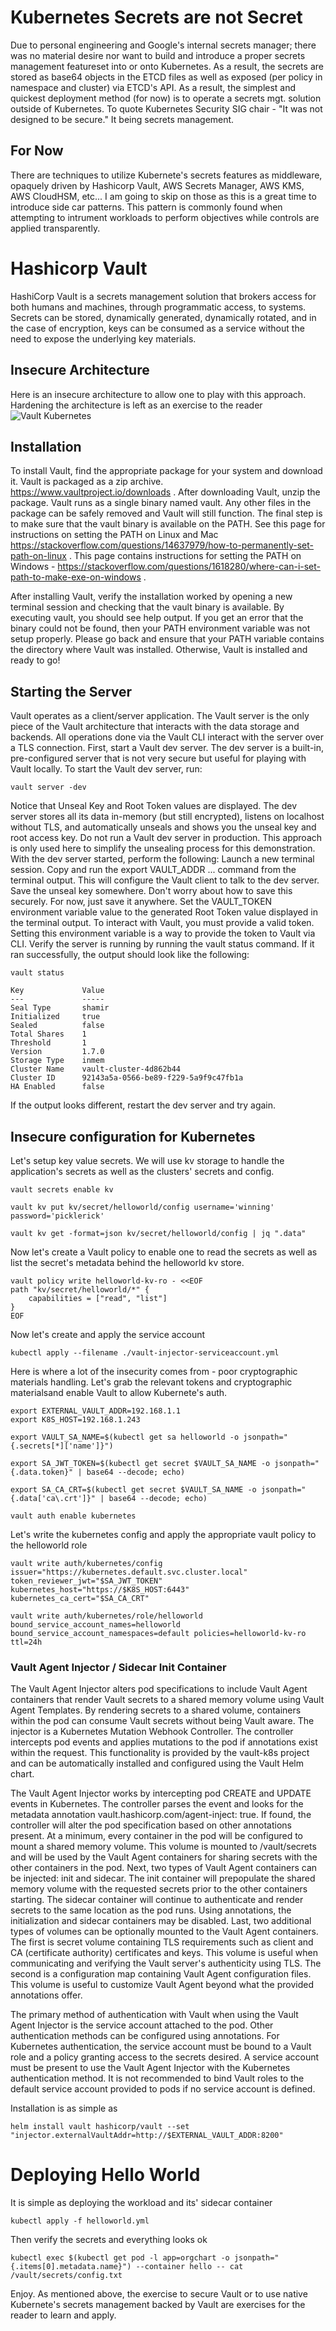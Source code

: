 # Kubernetes Secrets are not Secret
Due to personal engineering and Google's internal secrets manager; there was no material desire nor want to build and introduce a proper secrets management featureset into or onto Kubernetes.  As a result, the secrets are stored as base64 objects in the ETCD files as well as exposed (per policy in namespace and cluster) via ETCD's API.  As a result, the simplest and quickest deployment method (for now) is to operate a secrets mgt. solution outside of Kubernetes.  To quote Kubernetes Security SIG chair - "It was not designed to be secure." It being secrets management.

## For Now
There are techniques to utilize Kubernete's secrets features as middleware, opaquely driven by Hashicorp Vault, AWS Secrets Manager, AWS KMS, AWS CloudHSM, etc...  I am going to skip on those as this is a great time to introduce side car patterns.  This pattern is commonly found when attempting to intrument workloads to perform objectives while controls are applied transparently.

# Hashicorp Vault
HashiCorp Vault is a secrets management solution that brokers access for both humans and machines, through programmatic access, to systems. Secrets can be stored, dynamically generated, dynamically rotated, and in the case of encryption, keys can be consumed as a service without the need to expose the underlying key materials.

## Insecure Architecture
Here is an insecure architecture to allow one to play with this approach.  Hardening the architecture is left as an exercise to the reader
![Vault Kubernetes](IntroArchitectureInSecure.png)

## Installation
To install Vault, find the appropriate package for your system and download it. Vault is packaged as a zip archive.  https://www.vaultproject.io/downloads .  After downloading Vault, unzip the package. Vault runs as a single binary named vault. Any other files in the package can be safely removed and Vault will still function.  The final step is to make sure that the vault binary is available on the PATH. See this page for instructions on setting the PATH on Linux and Mac https://stackoverflow.com/questions/14637979/how-to-permanently-set-path-on-linux . This page contains instructions for setting the PATH on Windows - https://stackoverflow.com/questions/1618280/where-can-i-set-path-to-make-exe-on-windows .

After installing Vault, verify the installation worked by opening a new terminal session and checking that the vault binary is available. By executing vault, you should see help output.  If you get an error that the binary could not be found, then your PATH environment variable was not setup properly. Please go back and ensure that your PATH variable contains the directory where Vault was installed.  Otherwise, Vault is installed and ready to go!

## Starting the Server
Vault operates as a client/server application. The Vault server is the only piece of the Vault architecture that interacts with the data storage and backends. All operations done via the Vault CLI interact with the server over a TLS connection.  First, start a Vault dev server. The dev server is a built-in, pre-configured server that is not very secure but useful for playing with Vault locally.   To start the Vault dev server, run:
```
vault server -dev
```

Notice that Unseal Key and Root Token values are displayed.  The dev server stores all its data in-memory (but still encrypted), listens on localhost without TLS, and automatically unseals and shows you the unseal key and root access key.  Do not run a Vault dev server in production. This approach is only used here to simplify the unsealing process for this demonstration.  
With the dev server started, perform the following: Launch a new terminal session.  Copy and run the export VAULT_ADDR ... command from the terminal output. This will configure the Vault client to talk to the dev server.  Save the unseal key somewhere. Don't worry about how to save this securely. For now, just save it anywhere.  Set the VAULT_TOKEN environment variable value to the generated Root Token value displayed in the terminal output.  To interact with Vault, you must provide a valid token. Setting this environment variable is a way to provide the token to Vault via CLI.  Verify the server is running by running the vault status command. If it ran successfully, the output should look like the following:
```
vault status

Key             Value
---             -----
Seal Type       shamir
Initialized     true
Sealed          false
Total Shares    1
Threshold       1
Version         1.7.0
Storage Type    inmem
Cluster Name    vault-cluster-4d862b44
Cluster ID      92143a5a-0566-be89-f229-5a9f9c47fb1a
HA Enabled      false
```

If the output looks different, restart the dev server and try again. 

## Insecure configuration for Kubernetes
Let's setup key value secrets.  We will use kv storage to handle the application's secrets as well as the clusters' secrets and config.
```
vault secrets enable kv

vault kv put kv/secret/helloworld/config username='winning' password='picklerick'

vault kv get -format=json kv/secret/helloworld/config | jq ".data"
```

Now let's create a Vault policy to enable one to read the secrets as well as list the secret's metadata behind the helloworld kv store.
```
vault policy write helloworld-kv-ro - <<EOF
path "kv/secret/helloworld/*" {
    capabilities = ["read", "list"]
}
EOF
```

Now let's create and apply the service account
```
kubectl apply --filename ./vault-injector-serviceaccount.yml
```

Here is where a lot of the insecurity comes from - poor cryptographic materials handling.  Let's grab the relevant tokens and cryptographic materialsand enable Vault to allow Kubernete's auth.
```
export EXTERNAL_VAULT_ADDR=192.168.1.1
export K8S_HOST=192.168.1.243

export VAULT_SA_NAME=$(kubectl get sa helloworld -o jsonpath="{.secrets[*]['name']}")

export SA_JWT_TOKEN=$(kubectl get secret $VAULT_SA_NAME -o jsonpath="{.data.token}" | base64 --decode; echo)

export SA_CA_CRT=$(kubectl get secret $VAULT_SA_NAME -o jsonpath="{.data['ca\.crt']}" | base64 --decode; echo)

vault auth enable kubernetes
```

Let's write the kubernetes config and apply the appropriate vault policy to the helloworld role
```
vault write auth/kubernetes/config issuer="https://kubernetes.default.svc.cluster.local" token_reviewer_jwt="$SA_JWT_TOKEN" kubernetes_host="https://$K8S_HOST:6443" kubernetes_ca_cert="$SA_CA_CRT"

vault write auth/kubernetes/role/helloworld bound_service_account_names=helloworld bound_service_account_namespaces=default policies=helloworld-kv-ro ttl=24h
```

### Vault Agent Injector / Sidecar Init Container
The Vault Agent Injector alters pod specifications to include Vault Agent containers that render Vault secrets to a shared memory volume using Vault Agent Templates. By rendering secrets to a shared volume, containers within the pod can consume Vault secrets without being Vault aware.  The injector is a Kubernetes Mutation Webhook Controller. The controller intercepts pod events and applies mutations to the pod if annotations exist within the request. This functionality is provided by the vault-k8s project and can be automatically installed and configured using the Vault Helm chart.

The Vault Agent Injector works by intercepting pod CREATE and UPDATE events in Kubernetes. The controller parses the event and looks for the metadata annotation vault.hashicorp.com/agent-inject: true. If found, the controller will alter the pod specification based on other annotations present.  At a minimum, every container in the pod will be configured to mount a shared memory volume. This volume is mounted to /vault/secrets and will be used by the Vault Agent containers for sharing secrets with the other containers in the pod.  Next, two types of Vault Agent containers can be injected: init and sidecar. The init container will prepopulate the shared memory volume with the requested secrets prior to the other containers starting. The sidecar container will continue to authenticate and render secrets to the same location as the pod runs. Using annotations, the initialization and sidecar containers may be disabled.  Last, two additional types of volumes can be optionally mounted to the Vault Agent containers. The first is secret volume containing TLS requirements such as client and CA (certificate authority) certificates and keys. This volume is useful when communicating and verifying the Vault server's authenticity using TLS. The second is a configuration map containing Vault Agent configuration files. This volume is useful to customize Vault Agent beyond what the provided annotations offer.

The primary method of authentication with Vault when using the Vault Agent Injector is the service account attached to the pod. Other authentication methods can be configured using annotations.  For Kubernetes authentication, the service account must be bound to a Vault role and a policy granting access to the secrets desired.  A service account must be present to use the Vault Agent Injector with the Kubernetes authentication method. It is not recommended to bind Vault roles to the default service account provided to pods if no service account is defined.

Installation is as simple as 
```
helm install vault hashicorp/vault --set "injector.externalVaultAddr=http://$EXTERNAL_VAULT_ADDR:8200"
```



# Deploying Hello World
It is simple as deploying the workload and its' sidecar container
```
kubectl apply -f helloworld.yml
```

Then verify the secrets and everything looks ok

```
kubectl exec $(kubectl get pod -l app=orgchart -o jsonpath="{.items[0].metadata.name}") --container hello -- cat /vault/secrets/config.txt
```


Enjoy.  As mentioned above, the exercise to secure Vault or to use native Kubernete's secrets management backed by Vault are exercises for the reader to learn and apply.



